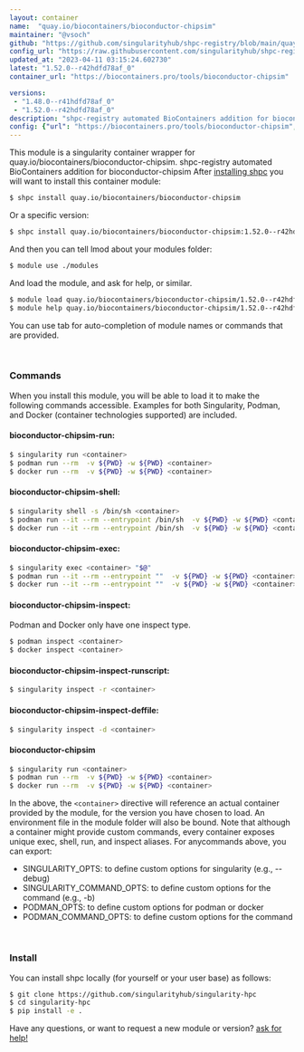 ```yaml
---
layout: container
name:  "quay.io/biocontainers/bioconductor-chipsim"
maintainer: "@vsoch"
github: "https://github.com/singularityhub/shpc-registry/blob/main/quay.io/biocontainers/bioconductor-chipsim/container.yaml"
config_url: "https://raw.githubusercontent.com/singularityhub/shpc-registry/main/quay.io/biocontainers/bioconductor-chipsim/container.yaml"
updated_at: "2023-04-11 03:15:24.602730"
latest: "1.52.0--r42hdfd78af_0"
container_url: "https://biocontainers.pro/tools/bioconductor-chipsim"

versions:
 - "1.48.0--r41hdfd78af_0"
 - "1.52.0--r42hdfd78af_0"
description: "shpc-registry automated BioContainers addition for bioconductor-chipsim"
config: {"url": "https://biocontainers.pro/tools/bioconductor-chipsim", "maintainer": "@vsoch", "description": "shpc-registry automated BioContainers addition for bioconductor-chipsim", "latest": {"1.52.0--r42hdfd78af_0": "sha256:1de0af055c5dc58ff762cb17ae8faca7e1063442ee94bf84588fd87e0645a9f1"}, "tags": {"1.48.0--r41hdfd78af_0": "sha256:df5f587d74984d77cc811bc77628a64f6645c5811277b7a5ff7770546ba80f46", "1.52.0--r42hdfd78af_0": "sha256:1de0af055c5dc58ff762cb17ae8faca7e1063442ee94bf84588fd87e0645a9f1"}, "docker": "quay.io/biocontainers/bioconductor-chipsim"}
---
```


This module is a singularity container wrapper for quay.io/biocontainers/bioconductor-chipsim.
shpc-registry automated BioContainers addition for bioconductor-chipsim
After [installing shpc](#install) you will want to install this container module:


```bash
$ shpc install quay.io/biocontainers/bioconductor-chipsim
```

Or a specific version:

```bash
$ shpc install quay.io/biocontainers/bioconductor-chipsim:1.52.0--r42hdfd78af_0
```

And then you can tell lmod about your modules folder:

```bash
$ module use ./modules
```

And load the module, and ask for help, or similar.

```bash
$ module load quay.io/biocontainers/bioconductor-chipsim/1.52.0--r42hdfd78af_0
$ module help quay.io/biocontainers/bioconductor-chipsim/1.52.0--r42hdfd78af_0
```

You can use tab for auto-completion of module names or commands that are provided.

<br>

### Commands

When you install this module, you will be able to load it to make the following commands accessible.
Examples for both Singularity, Podman, and Docker (container technologies supported) are included.

#### bioconductor-chipsim-run:

```bash
$ singularity run <container>
$ podman run --rm  -v ${PWD} -w ${PWD} <container>
$ docker run --rm  -v ${PWD} -w ${PWD} <container>
```

#### bioconductor-chipsim-shell:

```bash
$ singularity shell -s /bin/sh <container>
$ podman run --it --rm --entrypoint /bin/sh  -v ${PWD} -w ${PWD} <container>
$ docker run --it --rm --entrypoint /bin/sh  -v ${PWD} -w ${PWD} <container>
```

#### bioconductor-chipsim-exec:

```bash
$ singularity exec <container> "$@"
$ podman run --it --rm --entrypoint ""  -v ${PWD} -w ${PWD} <container> "$@"
$ docker run --it --rm --entrypoint ""  -v ${PWD} -w ${PWD} <container> "$@"
```

#### bioconductor-chipsim-inspect:

Podman and Docker only have one inspect type.

```bash
$ podman inspect <container>
$ docker inspect <container>
```

#### bioconductor-chipsim-inspect-runscript:

```bash
$ singularity inspect -r <container>
```

#### bioconductor-chipsim-inspect-deffile:

```bash
$ singularity inspect -d <container>
```



#### bioconductor-chipsim

```bash
$ singularity run <container>
$ podman run --rm  -v ${PWD} -w ${PWD} <container>
$ docker run --rm  -v ${PWD} -w ${PWD} <container>
```


In the above, the `<container>` directive will reference an actual container provided
by the module, for the version you have chosen to load. An environment file in the
module folder will also be bound. Note that although a container
might provide custom commands, every container exposes unique exec, shell, run, and
inspect aliases. For anycommands above, you can export:

 - SINGULARITY_OPTS: to define custom options for singularity (e.g., --debug)
 - SINGULARITY_COMMAND_OPTS: to define custom options for the command (e.g., -b)
 - PODMAN_OPTS: to define custom options for podman or docker
 - PODMAN_COMMAND_OPTS: to define custom options for the command

<br>

### Install

You can install shpc locally (for yourself or your user base) as follows:

```bash
$ git clone https://github.com/singularityhub/singularity-hpc
$ cd singularity-hpc
$ pip install -e .
```

Have any questions, or want to request a new module or version? [ask for help!](https://github.com/singularityhub/singularity-hpc/issues)